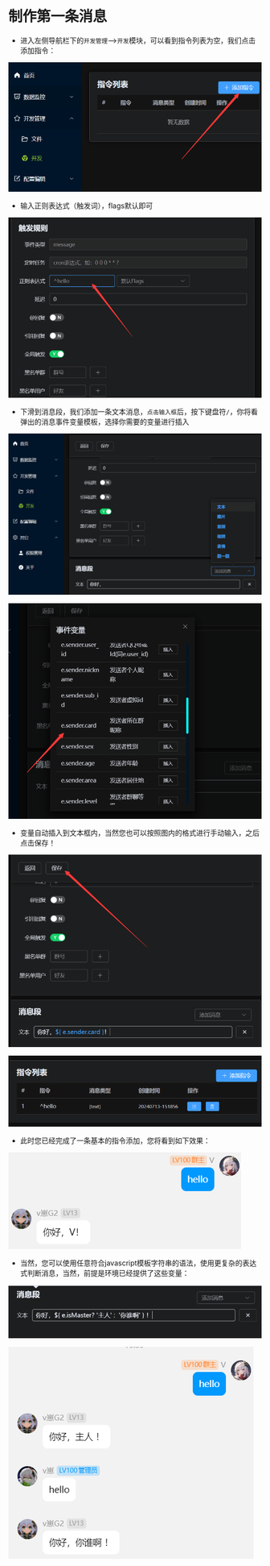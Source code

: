 # 制作第一条消息

- 进入左侧导航栏下的```开发管理```-->```开发```模块，可以看到指令列表为空，我们点击添加指令：

![develop](/docs/images/develop/1.png)

- 输入正则表达式（触发词），flags默认即可

![develop](/docs/images/develop/2.png)

- 下滑到消息段，我们添加一条文本消息，```点击输入框```后，按下键盘符```/```，你将看弹出的消息事件变量模板，选择你需要的变量进行插入

![develop](/docs/images/develop/3.png)

![develop](/docs/images/develop/4.png)


- 变量自动插入到文本框内，当然您也可以按照图内的格式进行手动输入，之后点击保存！
  
![develop](/docs/images/develop/5.png)

![develop](/docs/images/develop/6.png)

- 此时您已经完成了一条基本的指令添加，您将看到如下效果：

![develop](/docs/images/develop/7.png)

- 当然，您可以使用任意符合javascript模板字符串的语法，使用更复杂的表达式判断消息，当然，前提是环境已经提供了这些变量：

![develop](/docs/images/develop/8.png)

![develop](/docs/images/develop/9.png)
